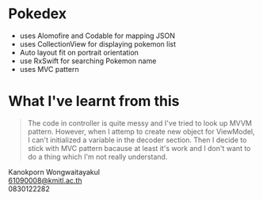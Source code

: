 # Pokedex
- uses Alomofire and Codable for mapping JSON
- uses CollectionView for displaying pokemon list
- Auto layout fit on portrait orientation
- use RxSwift for searching Pokemon name
- uses MVC pattern

# What I've learnt from this 
> The code in controller is quite messy and I've tried to look up MVVM pattern.
> However, when I attemp to create new object for ViewModel, I can't initialized a variable in the decoder section.
> Then I decide to stick with MVC pattern bacause at least it's work and I don't want to do a thing which I'm not really understand.

Kanokporn Wongwaitayakul  
61090008@kmitl.ac.th  
0830122282  
  
  
